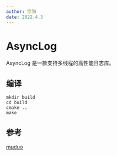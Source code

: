 ```yaml
---
author: 宗阳
date: 2022.4.3
---
```


# AsyncLog

AsyncLog 是一款支持多线程的高性能日志库。

## 编译

```shell
mkdir build
cd build 
cmake ..
make
```

## 参考

[muduo](https://github.com/chenshuo/muduo)

